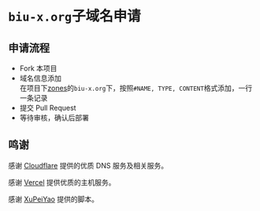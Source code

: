 # `biu-x.org`子域名申请
## 申请流程

- Fork 本项目
- 域名信息添加  
  在项目下[zones](./zones)的`biu-x.org`下，按照`#NAME, TYPE, CONTENT`格式添加，一行一条记录
- 提交 Pull Request
- 等待审核，确认后部署

## 鸣谢

感谢 [Cloudflare](https://www.cloudflare.com/) 提供的优质 DNS 服务及相关服务。

感谢 [Vercel](https://vercel.com) 提供优质的主机服务。

感谢 [XuPeiYao](https://github.com/XuPeiYao/cloudflare-dns-update-sample) 提供的脚本。
